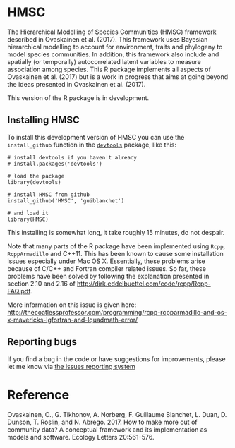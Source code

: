 # HMSC

The Hierarchical Modelling of Species Communities (HMSC) framework described in Ovaskainen et al. (2017). This framework uses Bayesian hierarchical modelling to account for environment, traits and phylogeny to model species communities. In addition, this framework also include and spatially (or temporally) autocorrelated latent variables to measure association among species. This R package implements all aspects of Ovaskainen et al. (2017) but is a work in progress that aims at going beyond the ideas presented in Ovaskainen et al. (2017).

This version of the R package is in development.

## Installing HMSC

To install this development version of HMSC you can use the ```install_github``` function in the [```devtools```](http://cran.r-project.org/web/packages/devtools/index.html) package, like this:

```{r}
# install devtools if you haven't already
# install.packages('devtools')

# load the package
library(devtools)

# install HMSC from github
install_github('HMSC', 'guiblanchet')

# and load it
library(HMSC)
```

This installing is somewhat long, it take roughly 15 minutes, do not despair. 

Note that many parts of the R package have been implemented using ```Rcpp```, ```RcppArmadillo``` and C++11. This has been known to cause some installation issues especially under Mac OS X. Essentially, these problems arise because of C/C++ and Fortran compiler related issues. So far, these problems have been solved by following the explanation presented in section 2.10 and 2.16 of http://dirk.eddelbuettel.com/code/rcpp/Rcpp-FAQ.pdf.

More information on this issue is given here: http://thecoatlessprofessor.com/programming/rcpp-rcpparmadillo-and-os-x-mavericks-lgfortran-and-lquadmath-error/

## Reporting bugs

If you find a bug in the code or have suggestions for improvements, please let me know via [the issues reporting system](https://github.com/guiblanchet/HMSC/issues)

# Reference

Ovaskainen, O., G. Tikhonov, A. Norberg, F. Guillaume Blanchet, L. Duan, D. Dunson, T. Roslin, and N. Abrego. 2017. How to make more out of community data? A conceptual framework and its implementation as models and software. Ecology Letters 20:561–576.
